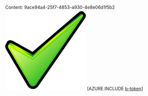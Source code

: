 Content: 9ace94a4-25f7-4853-a930-4e8e06d1f5b2![image](e40fbaca-9524-4e66-bb3c-47ec1ed94426.png)
[AZURE.INCLUDE [b-token](b812ae32-012a-438e-ae5e-9f2b239f3150.md)]

